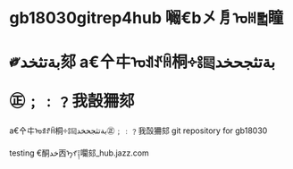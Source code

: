 gb18030gitrep4hub
㘎€b㐅㐆ᠤꀍ༖瞳༗بةتثخد郂
a€㐃㐄ᠣꀊꀋꀌ桐༓༔༕بةتثجحخد㊣﹔﹕﹖我嗀狦郂
=================
a€㐃㐄ᠣꀊꀋꀌ桐༓༔༕بةتثجحخد㊣﹔﹕﹖我嗀狦郂
git repository for gb18030 testing €酮خد㐁ᠡꀈ༑㘚郂_hub.jazz.com
